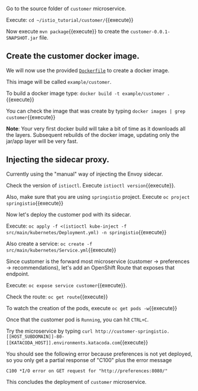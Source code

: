 Go to the source folder of `customer` microservice.

Execute: `cd ~/istio_tutorial/customer/`{{execute}}

Now execute `mvn package`{{execute}} to create the `customer-0.0.1-SNAPSHOT.jar` file.

## Create the customer docker image.

We will now use the provided [`Dockerfile`](https://github.com/redhat-developer-demos/istio_tutorial/blob/master/customer/Dockerfile) to create a docker image.

This image will be called `example/customer`.

To build a docker image type: `docker build -t example/customer .`{{execute}}

You can check the image that was create by typing `docker images | grep customer`{{execute}}

**Note**: Your very first docker build will take a bit of time as it downloads all the layers. Subsequent rebuilds of the docker image, updating only the jar/app layer will be very fast.

## Injecting the sidecar proxy.

Currently using the "manual" way of injecting the Envoy sidecar.

Check the version of `istioctl`. Execute `istioctl version`{{execute}}.

Also, make sure that you are using `springistio` project. Execute `oc project springistio`{{execute}}

Now let's deploy the customer pod with its sidecar.

Execute: `oc apply -f <(istioctl kube-inject -f src/main/kubernetes/Deployment.yml) -n springistio`{{execute}}

Also create a service: `oc create -f src/main/kubernetes/Service.yml`{{execute}} 

Since customer is the forward most microservice (customer -> preferences -> recommendations), let's add an OpenShift Route that exposes that endpoint.

Execute: `oc expose service customer`{{execute}}.

Check the route: `oc get route`{{execute}}

To watch the creation of the pods, execute `oc get pods -w`{{execute}}

Once that the customer pod is `Running`, you can hit `CTRL+C`. 

Try the microservice by typing `curl http://customer-springistio.[[HOST_SUBDOMAIN]]-80-[[KATACODA_HOST]].environments.katacoda.com`{{execute}}

You should see the following error because preferences is not yet deployed, so you only get a partial response of "C100" plus the error message

`C100 *I/O error on GET request for "http://preferences:8080/"`

This concludes the deployment of `customer` microservice.
